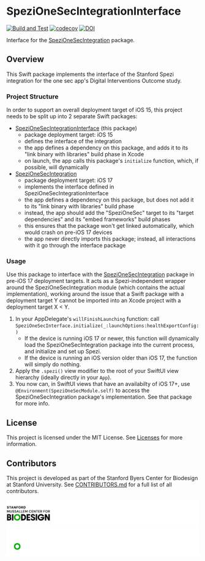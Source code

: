 <!--
                  
This source file is part of the SpeziOneSecIntegration open source project

SPDX-FileCopyrightText: 2025 Stanford University and the project authors (see CONTRIBUTORS.md)

SPDX-License-Identifier: MIT
             
-->

# SpeziOneSecIntegrationInterface

[![Build and Test](https://github.com/StanfordBDHG/OneSecStudySpeziIntegrationInterface/actions/workflows/build-and-test.yml/badge.svg)](https://github.com/StanfordBDHG/OneSecStudySpeziIntegrationInterface/actions/workflows/build-and-test.yml)
[![codecov](https://codecov.io/gh/StanfordBDHG/OneSecStudySpeziIntegrationInterface/branch/main/graph/badge.svg?token=X7BQYSUKOH)](https://codecov.io/gh/StanfordBDHG/OneSecStudySpeziIntegrationInterface)
[![DOI](https://zenodo.org/badge/573230182.svg)](https://zenodo.org/badge/latestdoi/573230182)
<!-- [![](https://img.shields.io/endpoint?url=https%3A%2F%2Fswiftpackageindex.com%2Fapi%2Fpackages%2FStanfordBDHG%2FOneSecStudySpeziIntegrationInterface%2Fbadge%3Ftype%3Dswift-versions)](https://swiftpackageindex.com/StanfordBDHG/OneSecStudySpeziIntegrationInterface)
[![](https://img.shields.io/endpoint?url=https%3A%2F%2Fswiftpackageindex.com%2Fapi%2Fpackages%2FStanfordBDHG%2FOneSecStudySpeziIntegrationInterface%2Fbadge%3Ftype%3Dplatforms)](https://swiftpackageindex.com/StanfordBDHG/OneSecStudySpeziIntegrationInterface) -->

Interface for the [SpeziOneSecIntegration](https://github.com/StanfordBDHG/OneSecStudySpeziIntegration) package.


## Overview

This Swift package implements the interface of the Stanford Spezi integration for the one sec app's Digital Interventions Outcome study.


### Project Structure

In order to support an overall deployment target of iOS 15, this project needs to be split up into 2 separate Swift packages:
- [SpeziOneSecIntegrationInterface](https://github.com/StanfordBDHG/SpeziOneSecIntegrationInterface) (this package)
    - package deployment target: iOS 15
    - defines the interface of the integration
    - the app defines a dependency on this package, and adds it to its "link binary with libraries" build phase in Xcode
    - on launch, the app calls this package's `initialize` function, which, if possible, will dynamically
- [SpeziOneSecIntegration](https://github.com/StanfordBDHG/SpeziOneSecIntegration)
    - package deployment target: iOS 17
    - implements the interface defined in SpeziOneSecIntegrationInterface
    - the app defines a dependency on this package, but does not add it to its "link binary with libraries" build phase
    - instead, the app should add the "SpeziOneSec" target to its "target dependencies" and its "embed frameworks" build phases
    - this ensures that the package won't get linked automatically, which would crash on pre-iOS 17 devices
    - the app never directly imports this package; instead, all interactions with it go through the interface package


### Usage

Use this package to interface with the [SpeziOneSecIntegration](https://github.com/StanfordBDHG/OneSecStudySpeziIntegration) package in pre-iOS 17 deployment targets.
It acts as a Spezi-independent wrapper around the SpeziOneSecIntegration module (which contains the actual implementation), working around the issue that a Swift package with a deployment target Y cannot be imported into an Xcode project with a deployment target X < Y.

1. In your AppDelegate's `willFinishLaunching` function: call `SpeziOneSecInterface.initialize(_:launchOptions:healthExportConfig:)`
    - If the device is running iOS 17 or newer, this function will dynamically load the SpeziOneSecIntegration package into the current process, and initialize and set up Spezi.
    - If the device is running an iOS version older than iOS 17, the function will simply do nothing.
2. Apply the `.spezi()` view modifier to the root of your SwiftUI view hierarchy (ideally directly in your `App`).
3. You now can, in SwiftUI views that have an availabilty of iOS 17+, use `@Environment(SpeziOneSecModule.self)` to access the SpeziOneSecIntegration package's implementation. See that package for more info.


## License
This project is licensed under the MIT License. See [Licenses](https://github.com/StanfordBDHG/OneSecStudySpeziIntegrationInterface/tree/main/LICENSES) for more information.


## Contributors
This project is developed as part of the Stanford Byers Center for Biodesign at Stanford University.
See [CONTRIBUTORS.md](https://github.com/StanfordBDHG/OneSecStudySpeziIntegrationInterface/tree/main/CONTRIBUTORS.md) for a full list of all contributors.

![Stanford Byers Center for Biodesign Logo](https://raw.githubusercontent.com/StanfordBDHG/.github/main/assets/biodesign-footer-light.png#gh-light-mode-only)
![Stanford Byers Center for Biodesign Logo](https://raw.githubusercontent.com/StanfordBDHG/.github/main/assets/biodesign-footer-dark.png#gh-dark-mode-only)
